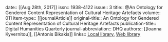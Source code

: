 date:: [[Aug 28th, 2017]]
issn:: 1938-4122
issue:: 3
title:: @An Ontology for Gendered Content Representation of Cultural Heritage Artefacts
volume:: 011
item-type:: [[journalArticle]]
original-title:: An Ontology for Gendered Content Representation of Cultural Heritage Artefacts
publication-title:: Digital Humanities Quarterly
journal-abbreviation:: DHQ
authors:: [[Ioanna Kyvernitou]], [[Antonis Bikakis]]
links:: [Local library](zotero://select/groups/2386895/items/I79ZDXT7), [Web library](https://www.zotero.org/groups/2386895/items/I79ZDXT7)
